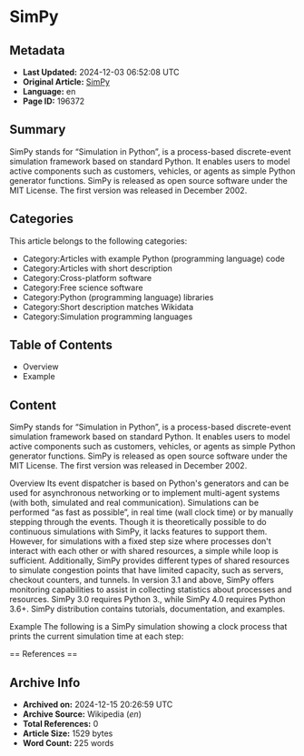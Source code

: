 # SimPy

## Metadata
- **Last Updated:** 2024-12-03 06:52:08 UTC
- **Original Article:** [SimPy](https://en.wikipedia.org/wiki/SimPy)
- **Language:** en
- **Page ID:** 196372

## Summary
SimPy stands for “Simulation in Python”, is a process-based discrete-event simulation framework based on standard Python. It enables users to model active components such as customers, vehicles, or agents as simple Python generator functions. SimPy is released as open source software under the MIT License. The first version was released in December 2002.

## Categories
This article belongs to the following categories:

- Category:Articles with example Python (programming language) code
- Category:Articles with short description
- Category:Cross-platform software
- Category:Free science software
- Category:Python (programming language) libraries
- Category:Short description matches Wikidata
- Category:Simulation programming languages

## Table of Contents

- Overview
- Example

## Content

SimPy stands for “Simulation in Python”, is a process-based discrete-event simulation framework based on standard Python. It enables users to model active components such as customers, vehicles, or agents as simple Python generator functions. SimPy is released as open source software under the MIT License. The first version was released in December 2002.

Overview
Its event dispatcher is based on Python's generators and can be used for asynchronous networking or to implement multi-agent systems (with both, simulated and real communication). Simulations can be performed “as fast as possible”, in real time (wall clock time) or by manually stepping through the events. Though it is theoretically possible to do continuous simulations with SimPy, it lacks features to support them. However, for simulations with a fixed step size where processes don't interact with each other or with shared resources, a simple while loop is sufficient.
Additionally, SimPy provides different types of shared resources to simulate congestion points that have limited capacity, such as servers, checkout counters, and tunnels. In version 3.1 and above, SimPy offers monitoring capabilities to assist in collecting statistics about processes and resources.
SimPy 3.0 requires Python 3., while SimPy 4.0 requires Python 3.6+. SimPy distribution contains tutorials, documentation, and examples.

Example
The following is a SimPy simulation  showing a clock process that prints the current simulation time at each step:


== References ==

## Archive Info
- **Archived on:** 2024-12-15 20:26:59 UTC
- **Archive Source:** Wikipedia (_en_)
- **Total References:** 0
- **Article Size:** 1529 bytes
- **Word Count:** 225 words
